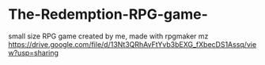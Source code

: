 # The-Redemption-RPG-game-
small size RPG game created by me, made with rpgmaker mz
https://drive.google.com/file/d/13Nt3QRhAvFtYvb3bEXG_fXbecDS1Assq/view?usp=sharing
